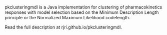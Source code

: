 pkclusteringmdl is a Java implementation for clustering of pharmacokinetics responses with model selection based on the Minimum Description Length principle or the Normalized Maximum Likelihood codelength.

Read the full description at rjri.github.io/pkclusteringmdl.
